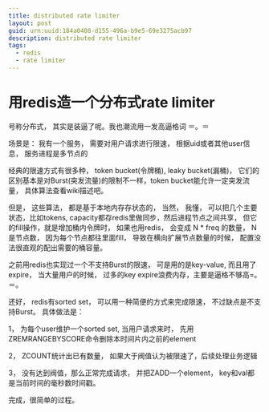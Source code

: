 ```yaml
---
title: distributed rate limiter
layout: post
guid: urn:uuid:184a0408-d155-496a-b9e5-69e3275acb97
description: distributed rate limiter
tags:
  - redis
  - rate limiter
---
```

# 用redis造一个分布式rate limiter

号称分布式， 其实是装逼了呢。我也潮流用一发高逼格词 ＝。＝ 

场景是： 我有一个服务， 需要对用户请求进行限速， 根据uid或者其他user信息， 服务进程是多节点的

经典的限速方式有很多种， token bucket(令牌桶), leaky bucket(漏桶)， 它们的区别基本是对Burst(突发流量)的限制不一样，token bucket能允许一定突发流量， 具体算法查看wiki描述吧。 

但是， 这些算法， 都是基于本地内存存状态的， 当然， 我懂， 可以把几个主要状态，比如tokens, capacity都存redis里做同步，然后进程节点之间共享， 但它的fill操作，就是增加桶内令牌时， 如果也用redis， 会变成 N \* freq 的数量， N是节点数， 因为每个节点都往里面fill， 导致在横向扩展节点数量的时候， 配置没法很直观的配出需要的桶容量。 

之前用redis也实现过一个不支持Burst的限速， 可是用的是key-value, 而且用了expire， 当大量用户的时候， 过多的key expire浪费内存，主要是逼格不够高=。＝。

还好， redis有sorted set， 可以用一种简便的方式来完成限速， 不过缺点是不支持Burst。 具体做法是： 

1， 为每个user维护一个sorted set, 当用户请求来时， 先用 ZREMRANGEBYSCORE命令删除本时间片内之前的element 

2， ZCOUNT统计出已有数量， 如果大于阀值认为被限速了，后续处理业务逻辑 

3， 没有达到阀值，那么正常完成请求， 并把ZADD一个element， key和val都是当前时间的毫秒数时间戳。

完成，很简单的过程。

